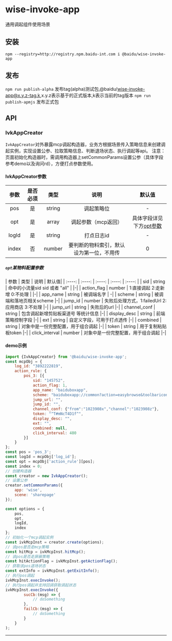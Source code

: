 
# wise-invoke-app
通用调起组件使用场景

## 安装
`npm --registry=http://registry.npm.baidu-int.com i @baidu/wise-invoke-app`

## 发布
`npm run publish-alpha` 发布tag(alpha)测试包,@baidu/wise-invoke-app@x.y.z-tag.k,x.y.z表示基于的正式版本,k表示当前的tag版本
`npm run publish-apmjs` 发布正式包

## API
### IvkAppCreator
`IvkAppCreator`对外暴露mcp调起构造器，业务方根据场景传入策略信息来创建调起实例，实现设置公参、拉取策略信息、判断退场状态、执行调起等api。
注意：页面初始化构造器时，需调用构造器上setCommonParams设置公参（具体字段参考demo以及询问rd），方便打点参数使用。

#### IvkAppCreator参数
| 参数    |是否必须 | 类型 | 说明 | 默认值|
| :----:     | :----: | :----: | :----: | :----: |
| pos |   是   | string | 调起策略位 |-|
| opt |   是   | array | 调起参数（mcp返回） |具体字段详见下方[opt参数](http://wiki.baidu.com/pages/viewpage.action?pageId=1062729699)|
| logId | 是  | string | 打点日志id |-|
| index | 否  | number | 要判断的物料索引，默认设为第一位，不用传 |0|

##### **`opt`某物料配置参数**
| 参数 | 类型 | 说明 | 默认值|
| :----:     | :----: | :----: | :----: | :----: |
| sid | string | 命中的小流量sid sid 或者 "all" |  |-|
| action_flag | number |  1:直接调起 2:走新增 0:不处理 |  |-|
| app_name |  string | 被调端名字 | -|
| scheme | string | 被调端和落地页相关scheme |-|
| jump_id | number | 失败后处理方式，1:failedUrl 2:应用商店 3:不处理 |-|
| jump_url | string | 失败后的url |-|
| channel_conf | string | 包含调起新增剪贴板渠道号 等统计信息 |-|
| display_desc | string | 前端策略控制字段 |-|
| ext | string | 自定义字段，可用于打点透传 |-|
| combined | string | 对象中是一份完整配置，用于组合调起 |-|
| token | string | 用于复制粘贴板token |-|
| click_interval | number | 对象中是一份完整配置，用于组合调起 |-|

#### demo示例
```js
import {IvkAppCreator} from '@baidu/wise-invoke-app';
const mcpObj = {
    log_id: "3892222819",
    action_rule: {
        pos_3: [{
            sid: "145752",
            action_flag: 1,
            app_name: "baiduboxapp",
            scheme: "baiduboxapp://common?action=easybrowse&toolbaricons=%7B%22toolids%22%3A%5B%224%22%2C%221%22%2C%222%22%2C%223%22%5D%7D&menumode=2&minver=7.2.5.0&params=%7B%22opentype%22%3A%221%22%2C%22tpl_id%22%3A%22landing_app.html%22%2C%22context%22%3A%22%257b%2522nid%2522%253a%2522news_9988804847645579397%2522%257d%22%2C+%22newbrowser%22%3A%221%22%2C%22type%22%3A%22Hybrid%22%2C+%22sfrom%22%3A%22feed%22%2C+%22ch_url%22%3A%22https%253A%252F%252Fmbd.baidu.com%252Fnewspage%252Fdata%252Flandingreact%253FpageType%253D2%2526nid%253Dnews_9988804847645579397%2526select_title%253D1%2526sid%253D%22%2C+%22slog%22%3Anull%2C+%22commentInfo%22%3A%7B%22topic_id%22%3A%221033000029840940%22%2C%22opentype%22%3A%222%22%7D%7D&logargs=%7B%22source%22%3A%221023908x%22%2C%22channel%22%3A%221023908z%22%7D",
            jump_url: "",
            jump_id: "",
            channel_conf: {"from":"1023908x","channel":"1023908z"},
            token: "^T#mNcT4D1f^",
            display_desc: "",
            ext: "",
            combined: null,
            click_interval: 480
        }]
    }
};
const pos = 'pos_3';
const logId = mcpObj['log_id'];
const opt = mcpObj['action_rule'][pos];
const index = 0;
// 创建构造器
const creator = new IvkAppCreator();
// 设置公参
creator.setCommonParams({
    app: 'wise',
    scene: 'sharepage'
});

const options = {
    pos,
    opt,
    logId,
    index
};
// 初始化一个mcp调起实例
const ivkMcpInst = creator.create(options);
// 该pos是否走mcp策略
const hitMcp = ivkMcpInst.hitMcp();
// 该pos是否走屏蔽策略
const hitActionFlag = ivkMcpInst.getActionFlag();
// 获取该pos退场状态
const extInfo = ivkMcpInst.getExitInfo();
// 执行pos调起
ivkMcpInst.execInvoke();
// 执行pos调起并支持回调获取调起状态
ivkMcpInst.execInvoke({
        sucCb:(msg) => {
            // doSomething
        },
        failCb:(msg) => {
            // doSomething
        }
    }
);
```
---
